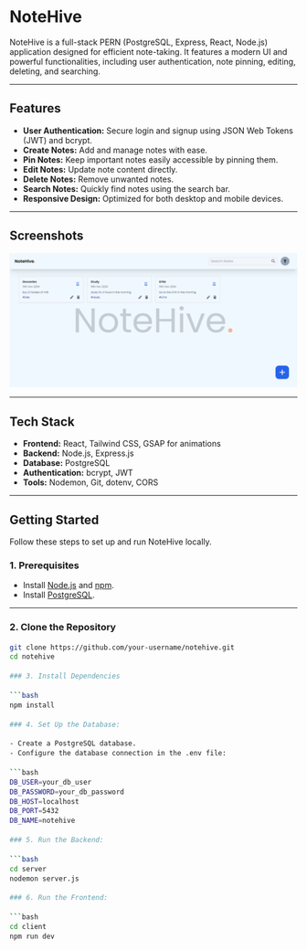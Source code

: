 # NoteHive

NoteHive is a full-stack PERN (PostgreSQL, Express, React, Node.js) application designed for efficient note-taking. It features a modern UI and powerful functionalities, including user authentication, note pinning, editing, deleting, and searching.

---

## Features

- **User Authentication:** Secure login and signup using JSON Web Tokens (JWT) and bcrypt.
- **Create Notes:** Add and manage notes with ease.
- **Pin Notes:** Keep important notes easily accessible by pinning them.
- **Edit Notes:** Update note content directly.
- **Delete Notes:** Remove unwanted notes.
- **Search Notes:** Quickly find notes using the search bar.
- **Responsive Design:** Optimized for both desktop and mobile devices.

---

## Screenshots

![NoteHive Screenshot](./client/src/assets/noteHive.png)

---

## Tech Stack

- **Frontend:** React, Tailwind CSS, GSAP for animations
- **Backend:** Node.js, Express.js
- **Database:** PostgreSQL
- **Authentication:** bcrypt, JWT
- **Tools:** Nodemon, Git, dotenv, CORS

---

## Getting Started

Follow these steps to set up and run NoteHive locally.

### 1. Prerequisites

- Install [Node.js](https://nodejs.org/) and [npm](https://www.npmjs.com/get-npm).
- Install [PostgreSQL](https://www.postgresql.org/).

---

### 2. Clone the Repository

```bash
git clone https://github.com/your-username/notehive.git
cd notehive

### 3. Install Dependencies

```bash
npm install

### 4. Set Up the Database:

- Create a PostgreSQL database.
- Configure the database connection in the .env file:

```bash
DB_USER=your_db_user
DB_PASSWORD=your_db_password
DB_HOST=localhost
DB_PORT=5432
DB_NAME=notehive

### 5. Run the Backend:

```bash
cd server
nodemon server.js

### 6. Run the Frontend:

```bash
cd client
npm run dev
